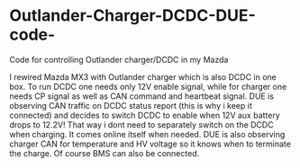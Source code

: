 # Outlander-Charger-DCDC-DUE-code-
Code for controlling Outlander charger/DCDC in my Mazda

I rewired Mazda MX3 with Outlander charger which is also DCDC in one box. To run DCDC one needs only 12V enable signal, while for charger one needs CP signal as well as CAN command and heartbeat signal.
 DUE is observing CAN traffic on DCDC status report (this is why i keep it connected) and decides to switch DCDC to enable when 12V aux battery drops to 12.2V! That way i dont need to separately switch on the DCDC when charging. It comes online itself when needed.
 DUE is also observing charger CAN for temperature and HV voltage so it knows when to terminate the charge. Of course BMS can also be connected.
